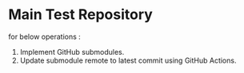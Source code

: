 # Main Test Repository
for below operations :
1. Implement GitHub submodules.
2. Update submodule remote to latest commit using GitHub Actions.
